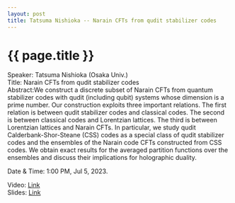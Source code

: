 ```yaml
---
layout: post
title: Tatsuma Nishioka -- Narain CFTs from qudit stabilizer codes
---
```


{{ page.title }}
================

Speaker: Tatsuma Nishioka (Osaka Univ.)  
Title: Narain CFTs from qudit stabilizer codes  
Abstract:We construct a discrete subset of Narain CFTs from quantum stabilizer codes with qudit (including qubit) systems whose dimension is a prime number. Our construction exploits three important relations. The first relation is between qudit stabilizer codes and classical codes. The second is between classical codes and Lorentzian lattices. The third is between Lorentzian lattices and Narain CFTs. In particular, we study qudit Calderbank-Shor-Steane (CSS) codes as a special class of qudit stabilizer codes and the ensembles of the Narain code CFTs constructed from CSS codes. We obtain exact results for the averaged partition functions over the ensembles and discuss their implications for holographic duality.  

Date & Time: 1:00 PM, Jul 5, 2023.  

Video: [Link](https://www.bilibili.com/video/BV1ZM4y1L75b/?share_source=copy_web&vd_source=2923cd18e23f9cfd0265ae363e788c67)  
Slides: [Link]( )